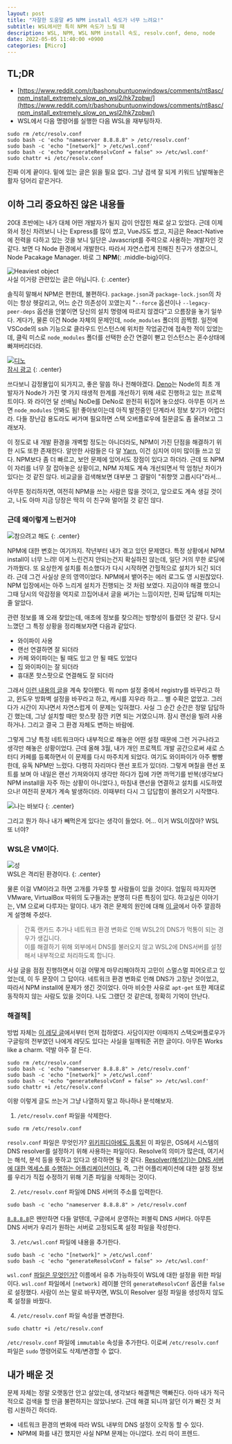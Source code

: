 ```yaml
---
layout: post
title: "자잘한 도움말 #5 NPM install 속도가 너무 느려요!"
subtitle: WSL에서만 특히 NPM 속도가 느릴 때
description: WSL, NPM, WSL NPM install 속도, resolv.conf, deno, node
date: 2022-05-05 11:40:00 +0900
categories: [Micro]
---
```


## TL;DR

- [https://www.reddit.com/r/bashonubuntuonwindows/comments/nt8asc/npm_install_extremely_slow_on_wsl2/hk7zpbw/](https://www.reddit.com/r/bashonubuntuonwindows/comments/nt8asc/npm_install_extremely_slow_on_wsl2/hk7zpbw/)
- WSL에서 다음 명령어를 실행한 다음 WSL을 재부팅하자.

```shell
sudo rm /etc/resolv.conf
sudo bash -c 'echo "nameserver 8.8.8.8" > /etc/resolv.conf'
sudo bash -c 'echo "[network]" > /etc/wsl.conf'
sudo bash -c 'echo "generateResolvConf = false" >> /etc/wsl.conf'
sudo chattr +i /etc/resolv.conf
```

진짜 이게 끝이다. 밑에 있는 글은 읽을 필요 없다. 그냥 검색 잘 되게 키워드 남발해놓은 활자 덩어리 같은거다.

## 이하 그리 중요하진 않은 내용들

20대 초반에는 내가 대체 어떤 개발자가 될지 감이 안잡힌 채로 살고 있었다. 근데 이제와서 정신 차려보니 나는 Express를 많이 썼고, VueJS도 썼고, 지금은 React-Native에 전력을 다하고 있는 것을 보니 일단은 Javascript를 주력으로 사용하는 개발자인 것 같다. 보면 다 Node 환경에서 개발한다. 따라서 자연스럽게 친해진 친구가 생겼으니, Node Pacakage Manager. 바로 그 **NPM**{: .middle-big}이다.

![Heaviest object](https://i.postimg.cc/MKxyzWCZ/np.png)  
사실 이거랑 관련있는 글은 아닙니다.
{: .center}

솔직히 말해서 NPM은 편한데, 불편하다. `package.json`과 `package-lock.json`의 차이는 항상 헷갈리고, 어느 순간 의존성이 꼬였는지 "`--force` 옵션이나 `--legacy-peer-deps` 옵션을 안붙이면 당신의 설치 명령에 따르지 않겠다"고 으름장을 놓기 일쑤다. 게다가, 물론 이건 Node 자체의 문제인데, `node_modules` 폴더의 끔찍함. 일전에 VSCode의 ssh 기능으로 클라우드 인스턴스에 위치한 작업공간에 접속한 적이 있었는데, 클릭 미스로 `node_modules` 폴더를 선택한 순간 연결이 뻗고 인스턴스는 혼수상태에 빠져버리더라.

[![디노](https://i.postimg.cc/T3jbSB7L/deno.jpg)  
잠시 광고](https://deno.land/)
{: .center}

쓰다보니 감정몰입이 되가지고, 좋은 말씀 하나 전해야겠다. [Deno](https://deno.land/)는 Node의 최초 개발자가 Node가 가진 몇 가지 태생적 한계를 개선하기 위해 새로 진행하고 있는 프로젝트이다. 와 라이언 달 선배님 NoDe를 DeNo로 완전히 뒤집어 놓으셨다. 아무튼 이거 쓰면 `node_modules` 안봐도 됨! 좋아보이는데 아직 발전중인 단계라서 정보 찾기가 어렵더라. 다들 장난감 용도라도 써가며 필요하면 스택 오버플로우에 질문글도 좀 올려보고 그래보자.

이 정도로 내 개발 환경을 개벽할 정도는 아니더라도, NPM이 가진 단점을 해결하기 위한 시도 또한 존재한다. 알만한 사람들은 다 알 [Yarn](https://yarnpkg.com/), 이건 심지어 이미 많이들 쓰고 있다. NPM보다 좀 더 빠르고, 보안 문제에 있어서도 장점이 있다고 하더라. 근데 또 NPM이 자리를 너무 잘 잡아놓은 상황이고, NPM 자체도 계속 개선되면서 막 엄청난 차이가 있다는 것 같진 않다. 비교글을 검색해보면 대부분 그 결말이 "취향껏 고릅시다"라서...

아무튼 정리하자면, 여전히 NPM을 쓰는 사람은 많을 것이고, 앞으로도 계속 생길 것이고, 나도 아마 지금 당장은 딱히 이 친구와 멀어질 것 같진 않다.

### 근데 왜이렇게 느린거야

![참으려고 해도](https://i.postimg.cc/xCqSJJcv/image.jpg)
{: .center}

NPM에 대한 변호는 여기까지. 작년부터 내가 겪고 있던 문제였다. 특정 상황에서 NPM install이 너무 느려! 이게 느린건지 안되는건지 확실하진 않는데, 일단 거의 무한 로딩에 가까웠다. 또 요상한게 설치를 취소했다가 다시 시작하면 간헐적으로 설치가 되긴 되더라. 근데 그건 사실상 운의 영역이었다. NPM에서 뱉어주는 에러 로그도 영 시원찮았다. NPM 입장에서는 아주 느리게 설치가 진행되는 것 처럼 보였다. 지금이야 해결 했으니 그때 당시의 악감정을 억지로 끄집어내서 글을 써가는 느낌이지만, 진짜 답답해 미치는줄 알았다.

관련 정보를 꽤 오래 찾았는데, 애초에 정보를 찾으려는 방향성이 틀렸던 것 같다. 당시 느꼈던 그 특정 상황을 정리해보자면 다음과 같았다.

- 와이파이 사용
- 랜선 연결하면 잘 되더라
- 카페 와이파이는 될 때도 있고 안 될 때도 있었다
- 집 와이파이는 잘 되더라
- 휴대폰 핫스팟으로 연결해도 잘 되더라

그래서 [이런 내용의 글](https://stackoverflow.com/questions/29395211/npm-install-extremely-slow-on-windows)을 계속 찾아봤다. 뭐 npm 설정 중에서 registry를 바꾸라고 하고, 윈도우 방화벽 설정을 바꾸라고 하고, 캐시를 지우라 하고... 별 수확은 없었고. 그러다가 시간이 지나면서 자연스럽게 이 문제는 잊혀졌다. 사실 그 순간 순간은 정말 답답하긴 했는데, 그냥 설치할 때만 핫스팟 잠깐 키면 되는 거였으니까. 잠시 랜선을 빌려 사용하거나. 그리고 결국 그 환경 자체도 변하는 바람에.

그렇게 그냥 특정 네트워크마다 내부적으로 해놓은 어떤 설정 때문에 그런 거구나라고 생각만 해놓은 상황이었다. 근데 올해 3월, 내가 개인 프로젝트 개발 공간으로써 새로 스터디 카페를 등록하면서 이 문제를 다시 마주치게 되었다. 여기도 와이파이가 아주 빵빵한데, 유독 NPM만 느렸다. 다행히 자리마다 랜선 포트가 있더라. 그렇게 며칠을 랜선 포트를 보며 아 내일은 랜선 가져와야지 생각만 하다가 집에 가면 까먹기를 반복(생각보다 NPM install을 자주 하는 상황이 아니었다.), 마침내 랜선을 연결하고 설치를 시도하였으나! 여전히 문제가 계속 발생하더라. 이때부터 다시 그 답답함이 몰려오기 시작했다.

![나는 바보다](https://i.postimg.cc/SNVDB4gv/image.png)
{: .center}

그리고 뭔가 하나 내가 빼먹은게 있다는 생각이 들었다. 어... 이거 WSL이잖아? WSL 또 너야?

### WSL은 VM이다.

![성](https://i.postimg.cc/kXwD85W1/image.jpg)  
WSL은 격리된 환경이다.
{: .center}

물론 이걸 VM이라고 하면 고개를 갸우뚱 할 사람들이 있을 것이다. 엄밀히 따지자면 VMware, VirtualBox 따위의 도구들과는 분명히 다른 특징이 있다. 하고싶은 이야기는, VM 으로써 다루자는 말이다. 내가 겪은 문제의 원인에 대해 [이 글](https://robin2.tistory.com/351)에서 아주 깔끔하게 설명해 주셨다.

> 간혹 랜카드 추가나 네트워크 환경 변화로 인해 WSL2의 DNS가 먹통이 되는 경우가 생깁니다.  
> 이를 해결하기 위해 외부에서 DNS를 불러오지 않고 WSL2에 DNS서버를 설정해서 내부적으로 처리하도록 합니다.

사실 글을 점점 진행하면서 이걸 어떻게 마무리해야하지 고민이 스멀스멀 피어오르고 있었는데, 이 두 문장이 그 답이다. 네트워크 환경 변화로 인해 DNS가 고장난 것이었고, 따라서 NPM install에 문제가 생긴 것이었다. 아마 비슷한 사유로 `apt-get` 또한 제대로 동작하지 않는 사람도 있을 것이다. 나도 그랬던 것 같은데, 정확히 기억이 안난다.

### 해결책📖

방법 자체는 [이 레딧 글](https://www.reddit.com/r/bashonubuntuonwindows/comments/nt8asc/npm_install_extremely_slow_on_wsl2/hk7zpbw/)에서부터 먼저 접하였다. 사담이지만 이때까지 스택오버플로우가 구글링의 전부였던 나에게 레딧도 있다는 사실을 일깨워준 귀한 글이다. 아무튼 Works like a charm. 약발 아주 잘 든다.

```shell
sudo rm /etc/resolv.conf
sudo bash -c 'echo "nameserver 8.8.8.8" > /etc/resolv.conf'
sudo bash -c 'echo "[network]" > /etc/wsl.conf'
sudo bash -c 'echo "generateResolvConf = false" >> /etc/wsl.conf'
sudo chattr +i /etc/resolv.conf
```

이왕 이렇게 글도 쓰는거 그냥 나열하지 말고 하나하나 분석해보자.

1) `/etc/resolv.conf` 파일을 삭제한다.

```shell
sudo rm /etc/resolv.conf
```

`resolv.conf` 파일은 무엇인가? [위키피디아에도 등록된](https://en.wikipedia.org/wiki/Resolv.conf) 이 파일은, OS에서 시스템의 DNS resolver를 설정하기 위해 사용하는 파일이다. Resolve의 의미가 많은데, 여기서는 해석, 분석 등을 뜻하고 있다고 생각하면 될 것 같다. [Resolver(해석기)는 DNS 서버에 대한 엑세스를 수행하는 어플리케이션이다.](http://www.ktword.co.kr/test/view/view.php?m_temp1=1487) 즉, 그런 어플리케이션에 대한 설정 정보를 우리가 직접 수정하기 위해 기존 파일을 삭제하는 것이다.

2) `/etc/resolv.conf` 파일에 DNS 서버의 주소를 입력한다.

```shell
sudo bash -c 'echo "nameserver 8.8.8.8" > /etc/resolv.conf
```

[`8.8.8.8`](https://ko.wikipedia.org/wiki/%EA%B5%AC%EA%B8%80_%ED%8D%BC%EB%B8%94%EB%A6%AD_DNS)은 왠만하면 다들 알텐데, 구글에서 운영하는 퍼블릭 DNS 서버다. 아무튼 DNS 서버가 우리가 원하는 서버로 고정되도록 설정 파일을 작성한다.

3) `/etc/wsl.conf` 파일에 내용을 추가한다.

```shell
sudo bash -c 'echo "[network]" > /etc/wsl.conf'
sudo bash -c 'echo "generateResolvConf = false" >> /etc/wsl.conf'
```

`wsl.conf` [파일은 무엇인가?](https://docs.microsoft.com/ko-kr/windows/wsl/wsl-config) 이름에서 유추 가능하듯이 WSL에 대한 설정을 위한 파일이다. `wsl.conf` 파일에서 `[network]` 레이블 안의 `generateResolvConf` 옵션을 `false`로 설정했다. 사람이 쓰는 말로 바꾸자면, WSL이 Resolver 설정 파일을 생성하지 않도록 설정을 바꿨다.

4) `/etc/resolv.conf` 파일 속성을 변경한다.

```shell
sudo chattr +i /etc/resolv.conf
```

`/etc/resolv.conf` 파일에 `immutable` 속성을 추가한다. 이로써 `/etc/resolv.conf` 파일은 `sudo` 명령어로도 삭제/변경할 수 없다.

## 내가 배운 것

문제 자체는 정말 오랫동안 안고 살았는데, 생각보다 해결책은 맥빠진다. 아마 내가 적극적으로 검색을 할 만큼 불편하지는 않았나보다. 근데 해결 되니까 앓던 이가 빠진 것 처럼 시원하긴 하더라.

- 네트워크 환경의 변화에 따라 WSL 내부의 DNS 설정이 오작동 할 수 있다.
- NPM에 화를 내긴 했지만 사실 NPM 문제는 아니었다. 쏘리 마이 프렌드.
